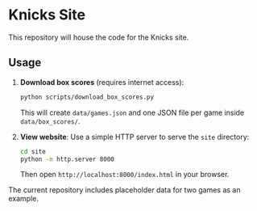 # Knicks Site

This repository will house the code for the Knicks site.


## Usage

1. **Download box scores** (requires internet access):
   ```bash
   python scripts/download_box_scores.py
   ```
   This will create `data/games.json` and one JSON file per game inside `data/box_scores/`.

2. **View website**:
   Use a simple HTTP server to serve the `site` directory:
   ```bash
   cd site
   python -m http.server 8000
   ```
   Then open `http://localhost:8000/index.html` in your browser.

The current repository includes placeholder data for two games as an example.
